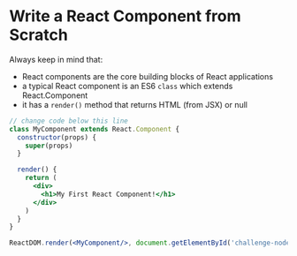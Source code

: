 # Write a React Component from Scratch

Always keep in mind that: 
- React components are the core building blocks of React applications
- a typical React component is an ES6 `class` which extends React.Component
- it has a `render()` method that returns HTML (from JSX) or null

```jsx
// change code below this line
class MyComponent extends React.Component {
  constructor(props) {
    super(props)
  }

  render() {
    return (
      <div>
        <h1>My First React Component!</h1>
      </div>
    )
  }
}

ReactDOM.render(<MyComponent/>, document.getElementById('challenge-node'))
```
